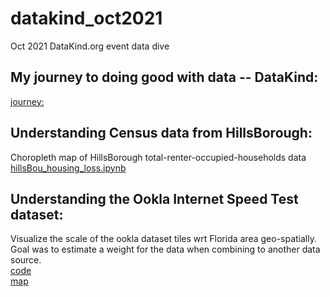 # datakind_oct2021
Oct 2021 DataKind.org event data dive

## My journey to doing good with data -- DataKind:
[journey: ](https://github.com/tortoiseJess/datakind_oct2021/blob/main/jesseylin_datakind_jorney_cv.pdf)

## Understanding Census data from HillsBorough:
Choropleth map of HillsBorough total-renter-occupied-households data [hillsBou_housing_loss.ipynb ](https://github.com/tortoiseJess/datakind_oct2021/blob/main/hillsBou_housing_loss.ipynb)

## Understanding the Ookla Internet Speed Test dataset:
Visualize the scale of the ookla dataset tiles wrt Florida area geo-spatially.
Goal was to estimate a weight for the data when combining to another data source.<br >
[code](https://github.com/tortoiseJess/datakind_oct2021/blob/main/cali_bband.py) <br >
[map](https://github.com/tortoiseJess/datakind_oct2021/blob/main/ookla_geom_tiles.png)
